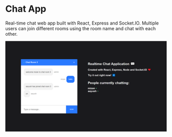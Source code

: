 # Chat App
Real-time chat web app built with React, Express and Socket.IO.
Multiple users can join different rooms using the room name and chat with each other.

![](chat-app.png)
